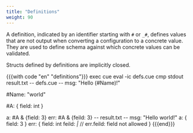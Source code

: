 ```yaml
---
title: "Definitions"
weight: 90
---
```


A definition, indicated by an identifier starting with `#` or `_#`,
defines values that
are not output when converting a configuration to a concrete value.
They are used to define schema against which concrete values can
be validated.

Structs defined by definitions are implicitly closed.

{{{with code "en" "definitions"}}}
exec cue eval -ic defs.cue
cmp stdout result.txt
-- defs.cue --
msg: "Hello \(#Name)!"

#Name: "world"

#A: {
	field: int
}

a: #A & {field: 3}
err: #A & {feild: 3}
-- result.txt --
msg: "Hello world!"
a: {
    field: 3
}
err: {
    field: int
    feild: _|_ // err.feild: field not allowed
}
{{{end}}}
